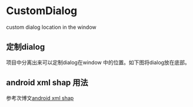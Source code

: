 # CustomDialog

custom dialog location in the window

## 定制dialog
项目中分离出来可以定制dialog在window 中的位置。如下图将dialog放在底部。


## android xml shap 用法
参考次博文[android xml shap](http://blog.mcxiaoke.com/posts/2011/05/15/android-xml-shape-get-started/)

